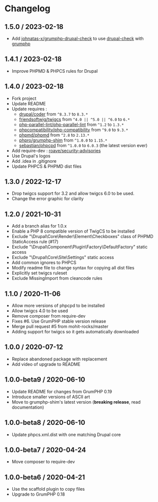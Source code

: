# Changelog

## 1.5.0 / 2023-02-18
* Add [johnatas-x/grumphp-drupal-check](https://packagist.org/packages/johnatas-x/grumphp-drupal-check) to use [drupal-check](https://github.com/mglaman/drupal-check) with [grumphp](https://github.com/phpro/grumphp)

## 1.4.1 / 2023-02-18
* Improve PHPMD & PHPCS rules for Drupal

## 1.4.0 / 2023-02-18

* Fork project
* Update README
* Update requires :
  * [drupal/coder](https://packagist.org/packages/drupal/coder) from `^8.3.7` to `8.3.*`
  * [friendsoftwig/twigcs](https://packagist.org/packages/friendsoftwig/twigcs) from `^4.0 || ^5.0 || ^6.0` to `6.*`
  * [php-parallel-lint/php-parallel-lint](https://packagist.org/packages/php-parallel-lint/php-parallel-lint) from `^1.2` to `1.3.*`
  * [phpcompatibility/php-compatibility](https://packagist.org/packages/phpcompatibility/php-compatibility) from `^9.0` to `9.3.*`
  * [phpmd/phpmd](https://packagist.org/packages/phpmd/phpmd) from `^2.8` to `2.13.*`
  * [phpro/grumphp-shim](https://packagist.org/packages/phpro/grumphp-shim) from `^1.0.0` to `1.15.*`
  * [sebastian/phpcpd](https://packagist.org/packages/sebastian/phpcpd) from `^1.0.0` to `6.0.3` (the latest version ever)
* Add require-dev : [roave/security-advisories](https://packagist.org/packages/roave/security-advisories)
* Use Drupal's logos
* Add .idea in .gitignore
* Update PHPCS & PHPMD dist files

## 1.3.0 / 2022-12-17

* Drop twigcs support for 3.2 and allow twigcs 6.0 to be used.
* Change the error graphic for clarity

## 1.2.0 / 2021-10-31

* Add a branch alias for 1.0.x
* Enable a PHP 8 compatible version of TwigCS to be installed
* Exclude "\Drupal\Core\Render\Element\Checkboxes" class of PHPMD StaticAccess rule (#17)
* Exclude "\Drupal\Component\Plugin\Factory\DefaultFactory" static access
* Exclude "\Drupal\Core\Site\Settings" static access
* Add common ignores to PHPCS
* Modify readme file to change syntax for copying all dist files
* Explicitly set twigcs ruleset
* Exclude MissingImport from cleancode rules

## 1.1.0 / 2020-11-06

* Allow more versions of phpcpd to be installed
* Allow twigcs 4.0 to be used
* Remove composer from require-dev
* Fixes #6. Use GrumPHP stable version release
* Merge pull request #5 from mohit-rocks/master
* Adding support for twigcs so it gets automatically downloaded

## 1.0.0 / 2020-07-12

* Replace abandoned package with replacement
* Add video of upgrade to README

## 1.0.0-beta9 / 2020-06-10

* Update README for changes from GrumPHP 0.19
* Introduce smaller versions of ASCII art
* Move to grumphp-shim's latest version (**breaking release**, read documentation)

## 1.0.0-beta8 / 2020-06-10

* Update phpcs.xml.dist with one matching Drupal core

## 1.0.0-beta7 / 2020-04-24

* Move composer to require-dev

## 1.0.0-beta6 / 2020-04-21

* Use the scaffold plugin to copy files
* Upgrade to GrumPHP 0.18
